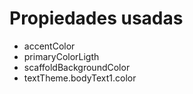 # Propiedades usadas

* accentColor
* primaryColorLigth
* scaffoldBackgroundColor
* textTheme.bodyText1.color
